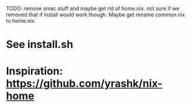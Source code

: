TODO: remove smac stuff and maybe get rid of home.nix. not sure if we removed that if install would work though. Maybe get rename common.nix to home.nix

# See install.sh

# Inspiration: https://github.com/yrashk/nix-home
